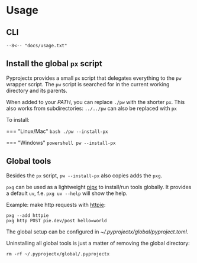 # Usage

## CLI
```
--8<-- "docs/usage.txt"
```

## Install the global `px` script
Pyprojectx provides a small `px` script that delegates everything to the `pw` wrapper script.
The `pw` script is searched for in the current working directory and its parents.

When added to your _PATH_, you can replace `./pw` with the shorter `px`.
This also works from subdirectories: `../../pw` can also be replaced with `px`

To install:

=== "Linux/Mac"
    ```bash
    ./pw --install-px
    ```

=== "Windows"
    ```powershell
    pw --install-px
    ```

## Global tools
Besides the `px` script, `pw --install-px` also copies adds the `pxg`.

`pxg` can be used as a lightweight [pipx](https://pypa.github.io/pipx/) to install/run tools globally. It provides a default `uv`, f.e. `pxg uv --help` will show the help.

Example: make http requests with [httpie](https://httpie.io/):
```shell
pxg --add httpie
pxg http POST pie.dev/post hello=world
```

The global setup can be configured in _~/.pyprojectx/global/pyproject.toml_.

Uninstalling all global tools is just a matter of removing the global directory:
```shell
rm -rf ~/.pyprojectx/global/.pyprojectx
```
